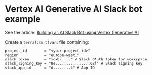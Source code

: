 # Vertex AI Generative AI Slack bot example

See the article: [Building an AI Slack Bot using Vertex Generative AI](https://taneli-leppa.medium.com/building-an-ai-slack-bot-using-vertex-generative-ai-d5f2c9e5e0b0)

Create a `terraform.tfvars` file containing:

```hcl
project_id        = "<your-project-id>"
region            = "europe-west1"
slack_token       = "xoxb-...." # Slack OAuth token for workspace
slack_signing_key = "8e................02f" # Slack signing key
slack_app_id      = "A........L" # App ID
```